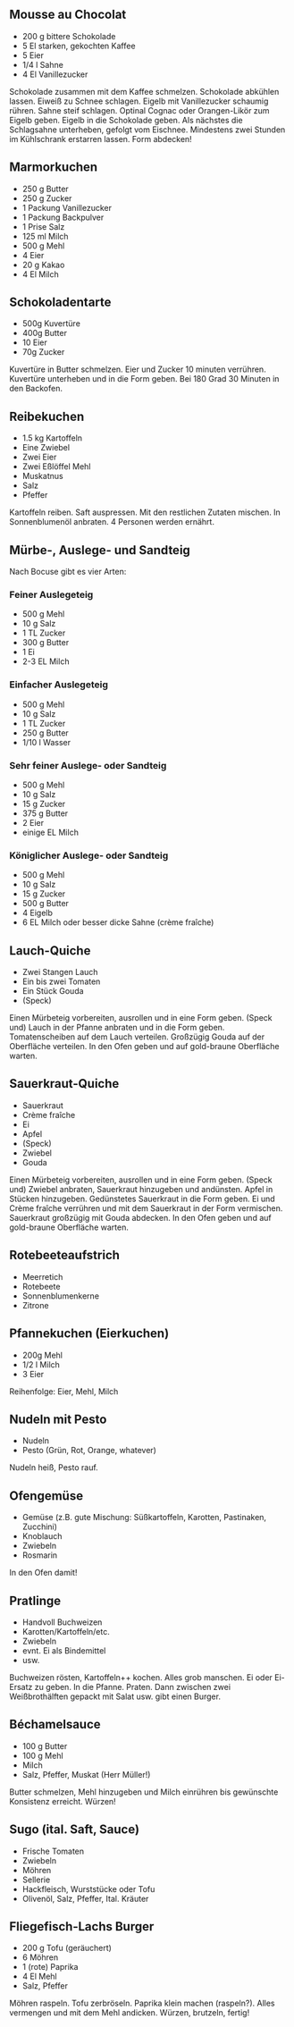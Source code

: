 ## Mousse au Chocolat

* 200 g bittere Schokolade
* 5 El starken, gekochten Kaffee
* 5 Eier
* 1/4 l Sahne
* 4 El Vanillezucker

Schokolade zusammen mit dem Kaffee schmelzen. Schokolade abkühlen lassen. Eiweiß
zu Schnee schlagen. Eigelb mit Vanillezucker schaumig rühren. Sahne steif
schlagen. Optinal Cognac oder Orangen-Likör zum Eigelb geben. Eigelb in die
Schokolade geben. Als nächstes die Schlagsahne unterheben, gefolgt vom Eischnee.
Mindestens zwei Stunden im Kühlschrank erstarren lassen. Form abdecken!

## Marmorkuchen

* 250 g Butter
* 250 g Zucker
* 1 Packung Vanillezucker
* 1 Packung Backpulver
* 1 Prise Salz
* 125 ml Milch
* 500 g Mehl
* 4 Eier
* 20 g Kakao
* 4 El Milch

## Schokoladentarte

* 500g Kuvertüre
* 400g Butter
* 10 Eier
* 70g Zucker

Kuvertüre in Butter schmelzen. Eier und Zucker 10 minuten verrühren.
Kuvertüre unterheben und in die Form geben. Bei 180 Grad 30 Minuten in den
Backofen.

## Reibekuchen
* 1.5 kg Kartoffeln
* Eine Zwiebel
* Zwei Eier
* Zwei Eßlöffel Mehl
* Muskatnus
* Salz
* Pfeffer

Kartoffeln reiben. Saft auspressen. Mit den restlichen Zutaten mischen. In Sonnenblumenöl anbraten. 4 Personen werden ernährt.

## Mürbe-, Auslege- und Sandteig

Nach Bocuse gibt es vier Arten:

### Feiner Auslegeteig
* 500 g Mehl
* 10 g Salz
* 1 TL Zucker
* 300 g Butter
* 1 Ei
* 2-3 EL Milch

### Einfacher Auslegeteig
* 500 g Mehl
* 10 g Salz
* 1 TL Zucker
* 250 g Butter
* 1/10 l Wasser

### Sehr feiner Auslege- oder Sandteig
* 500 g Mehl
* 10 g Salz
* 15 g Zucker
* 375 g Butter
* 2 Eier
* einige EL Milch

### Königlicher Auslege- oder Sandteig
* 500 g Mehl
* 10 g Salz
* 15 g Zucker
* 500 g Butter
* 4 Eigelb
* 6 EL Milch oder besser dicke Sahne (crème fraîche)

## Lauch-Quiche

* Zwei Stangen Lauch
* Ein bis zwei Tomaten
* Ein Stück Gouda
* (Speck)

Einen Mürbeteig vorbereiten, ausrollen und in eine Form geben. (Speck und) Lauch
in der Pfanne anbraten und in die Form geben. Tomatenscheiben auf dem Lauch
verteilen. Großzügig Gouda auf der Oberfläche verteilen. In den Ofen geben und
auf gold-braune Oberfläche warten.

## Sauerkraut-Quiche

* Sauerkraut
* Crème fraîche
* Ei
* Apfel
* (Speck)
* Zwiebel
* Gouda

Einen Mürbeteig vorbereiten, ausrollen und in eine Form geben. (Speck und)
Zwiebel anbraten, Sauerkraut hinzugeben und andünsten. Apfel in Stücken
hinzugeben. Gedünstetes Sauerkraut in die Form geben. Ei und Crème fraîche
verrühren und mit dem Sauerkraut in der Form vermischen. Sauerkraut großzügig
mit Gouda abdecken. In den Ofen geben und auf gold-braune Oberfläche warten.

## Rotebeeteaufstrich
* Meerretich
* Rotebeete
* Sonnenblumenkerne
* Zitrone

## Pfannekuchen (Eierkuchen)
* 200g Mehl
* 1/2 l Milch
* 3 Eier

Reihenfolge: Eier, Mehl, Milch

## Nudeln mit Pesto

* Nudeln
* Pesto (Grün, Rot, Orange, whatever)

Nudeln heiß, Pesto rauf.

## Ofengemüse

* Gemüse (z.B. gute Mischung: Süßkartoffeln, Karotten, Pastinaken, Zucchini)
* Knoblauch
* Zwiebeln
* Rosmarin

In den Ofen damit!

## Pratlinge

* Handvoll Buchweizen
* Karotten/Kartoffeln/etc.
* Zwiebeln
* evnt. Ei als Bindemittel
* usw.

Buchweizen rösten, Kartoffeln++ kochen. Alles grob manschen. Ei oder Ei-Ersatz zu geben. In die Pfanne. Praten.
Dann zwischen zwei Weißbrothälften gepackt mit Salat usw. gibt einen Burger.


## Béchamelsauce

* 100 g Butter
* 100 g Mehl
* Milch
* Salz, Pfeffer, Muskat (Herr Müller!)

Butter schmelzen, Mehl hinzugeben und Milch einrühren bis gewünschte Konsistenz
erreicht. Würzen!

## Sugo (ital. Saft, Sauce)

* Frische Tomaten
* Zwiebeln
* Möhren
* Sellerie
* Hackfleisch, Wurststücke oder Tofu
* Olivenöl, Salz, Pfeffer, Ital. Kräuter

## Fliegefisch-Lachs Burger

* 200 g Tofu (geräuchert)
* 6 Möhren
* 1 (rote) Paprika
* 4 El Mehl
* Salz, Pfeffer

Möhren raspeln. Tofu zerbröseln. Paprika klein machen (raspeln?). Alles
vermengen und mit dem Mehl andicken. Würzen, brutzeln, fertig!
